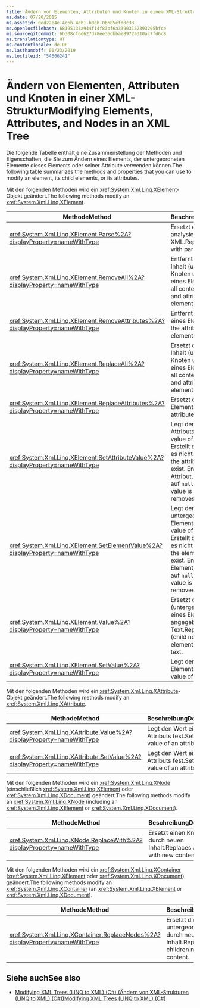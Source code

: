 ```yaml
---
title: Ändern von Elementen, Attributen und Knoten in einem XML-Struktur
ms.date: 07/20/2015
ms.assetid: 0ed22e4e-4c6b-4eb1-b0eb-06685efd8c33
ms.openlocfilehash: 68195133a944f14f83bf6a33903152393205bfce
ms.sourcegitcommit: 6b308cf6d627d78ee36dbbae8972a310ac7fd6c8
ms.translationtype: HT
ms.contentlocale: de-DE
ms.lasthandoff: 01/23/2019
ms.locfileid: "54606241"
---
```

# <a name="modifying-elements-attributes-and-nodes-in-an-xml-tree"></a><span data-ttu-id="1c9d9-102">Ändern von Elementen, Attributen und Knoten in einer XML-Struktur</span><span class="sxs-lookup"><span data-stu-id="1c9d9-102">Modifying Elements, Attributes, and Nodes in an XML Tree</span></span>
<span data-ttu-id="1c9d9-103">Die folgende Tabelle enthält eine Zusammenstellung der Methoden und Eigenschaften, die Sie zum Ändern eines Elements, der untergeordneten Elemente dieses Elements oder seiner Attribute verwenden können.</span><span class="sxs-lookup"><span data-stu-id="1c9d9-103">The following table summarizes the methods and properties that you can use to modify an element, its child elements, or its attributes.</span></span>  
  
 <span data-ttu-id="1c9d9-104">Mit den folgenden Methoden wird ein <xref:System.Xml.Linq.XElement>-Objekt geändert.</span><span class="sxs-lookup"><span data-stu-id="1c9d9-104">The following methods modify an <xref:System.Xml.Linq.XElement>.</span></span>  
  
|<span data-ttu-id="1c9d9-105">Methode</span><span class="sxs-lookup"><span data-stu-id="1c9d9-105">Method</span></span>|<span data-ttu-id="1c9d9-106">Beschreibung</span><span class="sxs-lookup"><span data-stu-id="1c9d9-106">Description</span></span>|  
|------------|-----------------|  
|<xref:System.Xml.Linq.XElement.Parse%2A?displayProperty=nameWithType>|<span data-ttu-id="1c9d9-107">Ersetzt ein Element durch analysiertes XML.</span><span class="sxs-lookup"><span data-stu-id="1c9d9-107">Replaces an element with parsed XML.</span></span>|  
|<xref:System.Xml.Linq.XElement.RemoveAll%2A?displayProperty=nameWithType>|<span data-ttu-id="1c9d9-108">Entfernt den gesamten Inhalt (untergeordnete Knoten und Attribute) eines Elements.</span><span class="sxs-lookup"><span data-stu-id="1c9d9-108">Removes all content (child nodes and attributes) of an element.</span></span>|  
|<xref:System.Xml.Linq.XElement.RemoveAttributes%2A?displayProperty=nameWithType>|<span data-ttu-id="1c9d9-109">Entfernt die Attribute eines Elements.</span><span class="sxs-lookup"><span data-stu-id="1c9d9-109">Removes the attributes of an element.</span></span>|  
|<xref:System.Xml.Linq.XElement.ReplaceAll%2A?displayProperty=nameWithType>|<span data-ttu-id="1c9d9-110">Ersetzt den gesamten Inhalt (untergeordnete Knoten und Attribute) eines Elements.</span><span class="sxs-lookup"><span data-stu-id="1c9d9-110">Replaces all content (child nodes and attributes) of an element.</span></span>|  
|<xref:System.Xml.Linq.XElement.ReplaceAttributes%2A?displayProperty=nameWithType>|<span data-ttu-id="1c9d9-111">Ersetzt die Attribute eines Elements.</span><span class="sxs-lookup"><span data-stu-id="1c9d9-111">Replaces the attributes of an element.</span></span>|  
|<xref:System.Xml.Linq.XElement.SetAttributeValue%2A?displayProperty=nameWithType>|<span data-ttu-id="1c9d9-112">Legt den Wert eines Attributs fest.</span><span class="sxs-lookup"><span data-stu-id="1c9d9-112">Sets the value of an attribute.</span></span> <span data-ttu-id="1c9d9-113">Erstellt das Attribut, wenn es nicht existiert.</span><span class="sxs-lookup"><span data-stu-id="1c9d9-113">Creates the attribute if it doesn't exist.</span></span> <span data-ttu-id="1c9d9-114">Entfernt das Attribut, wenn der Wert auf `null` gesetzt ist.</span><span class="sxs-lookup"><span data-stu-id="1c9d9-114">If the value is set to `null`, removes the attribute.</span></span>|  
|<xref:System.Xml.Linq.XElement.SetElementValue%2A?displayProperty=nameWithType>|<span data-ttu-id="1c9d9-115">Legt den Wert eines untergeordneten Elements fest.</span><span class="sxs-lookup"><span data-stu-id="1c9d9-115">Sets the value of a child element.</span></span> <span data-ttu-id="1c9d9-116">Erstellt das Element, wenn es nicht existiert.</span><span class="sxs-lookup"><span data-stu-id="1c9d9-116">Creates the element if it doesn't exist.</span></span> <span data-ttu-id="1c9d9-117">Entfernt das Element, wenn der Wert auf `null` gesetzt ist.</span><span class="sxs-lookup"><span data-stu-id="1c9d9-117">If the value is set to `null`, removes the element.</span></span>|  
|<xref:System.Xml.Linq.XElement.Value%2A?displayProperty=nameWithType>|<span data-ttu-id="1c9d9-118">Ersetzt den Inhalt (untergeordnete Knoten) eines Elements durch den angegebenen Text.</span><span class="sxs-lookup"><span data-stu-id="1c9d9-118">Replaces the content (child nodes) of an element with the specified text.</span></span>|  
|<xref:System.Xml.Linq.XElement.SetValue%2A?displayProperty=nameWithType>|<span data-ttu-id="1c9d9-119">Legt den Wert eines Elements fest.</span><span class="sxs-lookup"><span data-stu-id="1c9d9-119">Sets the value of an element.</span></span>|  
  
 <span data-ttu-id="1c9d9-120">Mit den folgenden Methoden wird ein <xref:System.Xml.Linq.XAttribute>-Objekt geändert.</span><span class="sxs-lookup"><span data-stu-id="1c9d9-120">The following methods modify an <xref:System.Xml.Linq.XAttribute>.</span></span>  
  
|<span data-ttu-id="1c9d9-121">Methode</span><span class="sxs-lookup"><span data-stu-id="1c9d9-121">Method</span></span>|<span data-ttu-id="1c9d9-122">Beschreibung</span><span class="sxs-lookup"><span data-stu-id="1c9d9-122">Description</span></span>|  
|------------|-----------------|  
|<xref:System.Xml.Linq.XAttribute.Value%2A?displayProperty=nameWithType>|<span data-ttu-id="1c9d9-123">Legt den Wert eines Attributs fest.</span><span class="sxs-lookup"><span data-stu-id="1c9d9-123">Sets the value of an attribute.</span></span>|  
|<xref:System.Xml.Linq.XAttribute.SetValue%2A?displayProperty=nameWithType>|<span data-ttu-id="1c9d9-124">Legt den Wert eines Attributs fest.</span><span class="sxs-lookup"><span data-stu-id="1c9d9-124">Sets the value of an attribute.</span></span>|  
  
 <span data-ttu-id="1c9d9-125">Mit den folgenden Methoden wird ein <xref:System.Xml.Linq.XNode> (einschließlich <xref:System.Xml.Linq.XElement> oder <xref:System.Xml.Linq.XDocument>) geändert.</span><span class="sxs-lookup"><span data-stu-id="1c9d9-125">The following methods modify an <xref:System.Xml.Linq.XNode> (including an <xref:System.Xml.Linq.XElement> or <xref:System.Xml.Linq.XDocument>).</span></span>  
  
|<span data-ttu-id="1c9d9-126">Methode</span><span class="sxs-lookup"><span data-stu-id="1c9d9-126">Method</span></span>|<span data-ttu-id="1c9d9-127">Beschreibung</span><span class="sxs-lookup"><span data-stu-id="1c9d9-127">Description</span></span>|  
|------------|-----------------|  
|<xref:System.Xml.Linq.XNode.ReplaceWith%2A?displayProperty=nameWithType>|<span data-ttu-id="1c9d9-128">Ersetzt einen Knoten durch neuen Inhalt.</span><span class="sxs-lookup"><span data-stu-id="1c9d9-128">Replaces a node with new content.</span></span>|  
  
 <span data-ttu-id="1c9d9-129">Mit den folgenden Methoden wird ein <xref:System.Xml.Linq.XContainer> (<xref:System.Xml.Linq.XElement> oder <xref:System.Xml.Linq.XDocument>) geändert.</span><span class="sxs-lookup"><span data-stu-id="1c9d9-129">The following methods modify an <xref:System.Xml.Linq.XContainer> (an <xref:System.Xml.Linq.XElement> or <xref:System.Xml.Linq.XDocument>).</span></span>  
  
|<span data-ttu-id="1c9d9-130">Methode</span><span class="sxs-lookup"><span data-stu-id="1c9d9-130">Method</span></span>|<span data-ttu-id="1c9d9-131">Beschreibung</span><span class="sxs-lookup"><span data-stu-id="1c9d9-131">Description</span></span>|  
|------------|-----------------|  
|<xref:System.Xml.Linq.XContainer.ReplaceNodes%2A?displayProperty=nameWithType>|<span data-ttu-id="1c9d9-132">Ersetzt die untergeordneten Knoten durch neuen Inhalt.</span><span class="sxs-lookup"><span data-stu-id="1c9d9-132">Replaces the children nodes with new content.</span></span>|  
  
## <a name="see-also"></a><span data-ttu-id="1c9d9-133">Siehe auch</span><span class="sxs-lookup"><span data-stu-id="1c9d9-133">See also</span></span>

- [<span data-ttu-id="1c9d9-134">Modifying XML Trees (LINQ to XML) (C#) (Ändern von XML-Strukturen (LINQ to XML) (C#))</span><span class="sxs-lookup"><span data-stu-id="1c9d9-134">Modifying XML Trees (LINQ to XML) (C#)</span></span>](../../../../csharp/programming-guide/concepts/linq/modifying-xml-trees-linq-to-xml.md)
